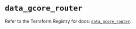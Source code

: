 # `data_gcore_router`

Refer to the Terraform Registry for docs: [`data_gcore_router`](https://registry.terraform.io/providers/g-core/gcorelabs/0.3.63/docs/data-sources/gcore_router).
